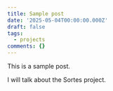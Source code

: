 ```yaml
---
title: Sample post
date: '2025-05-04T00:00:00.000Z'
draft: false
tags:
  - projects
comments: {}
---
```

This is a sample post.

I will talk about the Sortes project.
